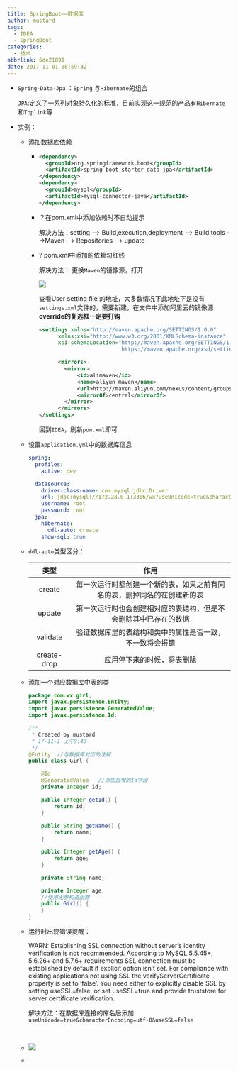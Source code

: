 ```yaml
---
title: SpringBoot——数据库
author: mustard
tags:
  - IDEA
  - SpringBoot
categories:
  - 技术
abbrlink: 6de21891
date: 2017-11-01 08:59:32
---
```


- `Spring-Data-Jpa` ：`Spring` 与`Hibernate`的组合

  `JPA`:定义了一系列对象持久化的标准，目前实现这一规范的产品有`Hibernate`和`Toplink`等

- 实例：

  - 添加数据库依赖

    - ```xml
      <dependency>
        <groupId>org.springframework.boot</groupId>
        <artifactId>spring-boot-starter-data-jpa</artifactId>
      </dependency>
      <dependency>
        <groupId>mysql</groupId>
        <artifactId>mysql-connector-java</artifactId>
      </dependency>
      ```

    - ？在pom.xml中添加依赖时不自动提示

      解决方法：setting --> Build,execution,deployment --> Build tools -->Maven --> Repositories --> update

    - ?  pom.xml中添加的依赖勾红线

      解决方法： 更换`Maven`的镜像源，打开

      ![](https://vgy.me/ihYmy4.png)

      查看User setting file 的地址，大多数情况下此地址下是没有`settings.xml`文件的，需要新建，在文件中添加阿里云的镜像源 **override的复选框一定要打钩**

      ```xml
      <settings xmlns="http://maven.apache.org/SETTINGS/1.0.0"
            xmlns:xsi="http://www.w3.org/2001/XMLSchema-instance"
            xsi:schemaLocation="http://maven.apache.org/SETTINGS/1.0.0
                                https://maven.apache.org/xsd/settings-1.0.0.xsd">

            <mirrors>
              <mirror>  
                  <id>alimaven</id>  
                  <name>aliyun maven</name>  
                  <url>http://maven.aliyun.com/nexus/content/groups/public/</url>  
                  <mirrorOf>central</mirrorOf>          
              </mirror>  
            </mirrors>
      </settings>
      ```

      回到`IDEA`，刷新`pom.xml`即可

  - 设置`application.yml`中的数据库信息

    ```yml
    spring:
      profiles:
        active: dev

      datasource:
        driver-class-name: com.mysql.jdbc.Driver
        url: jdbc:mysql://172.28.0.1:3306/wx?useUnicode=true&characterEncoding=utf-8&useSSL=false
        username: root
        password: root
      jpa:
        hibernate:
          ddl-auto: create
        show-sql: true
    ```

  - `ddl-auto`类型区分：

    |     类型      |                  作用                  |
    | :---------: | :----------------------------------: |
    |   create    | 每一次运行时都创建一个新的表，如果之前有同名的表，删掉同名的在创建新的表 |
    |   update    |   第一次运行时也会创建相对应的表结构，但是不会删除其中已存在的数据   |
    |  validate   |     验证数据库里的表结构和类中的属性是否一致，不一致将会报错     |
    | create-drop |            应用停下来的时候，将表删除             |

  - 添加一个对应数据库中表的类

    ```java
    package com.wx.girl;
    import javax.persistence.Entity;
    import javax.persistence.GeneratedValue;
    import javax.persistence.Id;

    /**
     * Created by mustard
     * 17-11-1 上午9:43
     */
    @Entity  //与数据库对应的注解
    public class Girl {

        @Id
        @GeneratedValue   //添加自增的Id字段
        private Integer id;

        public Integer getId() {
            return id;
        }

        public String getName() {
            return name;
        }

        public Integer getAge() {
            return age;
        }

        private String name;

        private Integer age;
        //使用无参构造函数
        public Girl() {
        }
    }
    ```


  - 运行时出现错误提醒：

    WARN: Establishing SSL connection without server’s identity verification is not recommended. According to MySQL 5.5.45+, 5.6.26+ and 5.7.6+ requirements SSL connection must be established by default if explicit option isn’t set. For compliance with existing applications not using SSL the verifyServerCertificate property is set to ‘false’. You need either to explicitly disable SSL by setting useSSL=false, or set useSSL=true and provide truststore for server certificate verification.

    解决方法：在数据库连接的库名后添加`useUnicode=true&characterEncoding=utf-8&useSSL=false`

    ​

  - ![](https://vgy.me/bbfsC0.png)

  - ​

